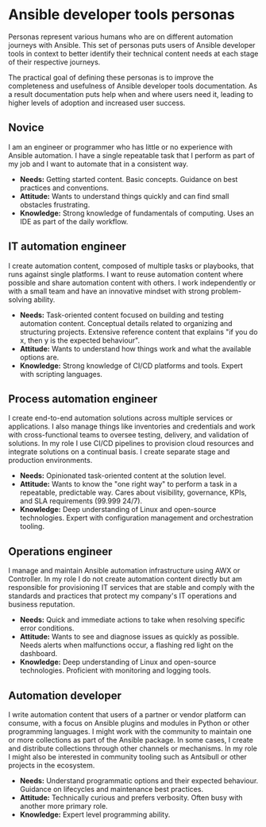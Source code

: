 # Ansible developer tools personas

Personas represent various humans who are on different automation journeys with Ansible.
This set of personas puts users of Ansible developer tools in context to better identify their technical content needs at each stage of their respective journeys.

The practical goal of defining these personas is to improve the completeness and usefulness of Ansible developer tools documentation.
As a result documentation puts help when and where users need it, leading to higher levels of adoption and increased user success.

## Novice

I am an engineer or programmer who has little or no experience with Ansible automation.
I have a single repeatable task that I perform as part of my job and I want to automate that in a consistent way.

- **Needs:** Getting started content. Basic concepts. Guidance on best practices and conventions.
- **Attitude:** Wants to understand things quickly and can find small obstacles frustrating.
- **Knowledge:** Strong knowledge of fundamentals of computing. Uses an IDE as part of the daily workflow.

## IT automation engineer

I create automation content, composed of multiple tasks or playbooks, that runs against single platforms.
I want to reuse automation content where possible and share automation content with others.
I work independently or with a small team and have an innovative mindset with strong problem-solving ability.

- **Needs:** Task-oriented content focused on building and testing automation content. Conceptual details related to organizing and structuring projects. Extensive reference content that explains "if you do x, then y is the expected behaviour".
- **Attitude:** Wants to understand how things work and what the available options are.
- **Knowledge:** Strong knowledge of CI/CD platforms and tools. Expert with scripting languages.

## Process automation engineer

I create end-to-end automation solutions across multiple services or applications.
I also manage things like inventories and credentials and work with cross-functional teams to oversee testing, delivery, and validation of solutions.
In my role I use CI/CD pipelines to provision cloud resources and integrate solutions on a continual basis. I create separate stage and production environments.

- **Needs:** Opinionated task-oriented content at the solution level.
- **Attitude:** Wants to know the "one right way" to perform a task in a repeatable, predictable way. Cares about visibility, governance, KPIs, and SLA requirements (99.999 24/7).
- **Knowledge:** Deep understanding of Linux and open-source technologies. Expert with configuration management and orchestration tooling.

## Operations engineer

I manage and maintain Ansible automation infrastructure using AWX or Controller.
In my role I do not create automation content directly but am responsible for provisioning IT services that are stable and comply with the standards and practices that protect my company's IT operations and business reputation.

- **Needs:** Quick and immediate actions to take when resolving specific error conditions.
- **Attitude:** Wants to see and diagnose issues as quickly as possible. Needs alerts when malfunctions occur, a flashing red light on the dashboard.
- **Knowledge:** Deep understanding of Linux and open-source technologies. Proficient with monitoring and logging tools.

## Automation developer

I write automation content that users of a partner or vendor platform can consume, with a focus on Ansible plugins and modules in Python or other programming languages.
I might work with the community to maintain one or more collections as part of the Ansible package.
In some cases, I create and distribute collections through other channels or mechanisms.
In my role I might also be interested in community tooling such as Antsibull or other projects in the ecosystem.

- **Needs:** Understand programmatic options and their expected behaviour. Guidance on lifecycles and maintenance best practices.
- **Attitude:** Technically curious and prefers verbosity. Often busy with another more primary role.
- **Knowledge:** Expert level programming ability.
